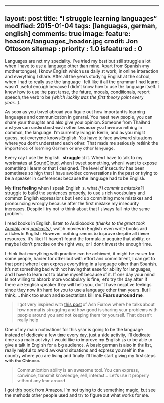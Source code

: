 
---
layout: post
title: “I struggle learning languages“
modified: 2015-01-04
tags: [languages, german, english]
comments: true
image:
  feature: headers/languages_header.jpg
  credit: Jon Ottoson
sitemap   :
  priority : 1.0
  isfeatured : 0
---

Languages are not my speciality. I’ve tried my best but still struggle a lot when I have to use a language other than mine. Apart from Spanish (my mother tongue), I know English which use daily at work, in online interaction and everything I share. After all the years studying English at the school, when I had to really use the language I felt like if all the grammar I had learnt wasn’t useful enough because I didn’t know how to use the language itself. I knew how to use the past tense, the future, modals, conditionals, report speech, the verb to be *(which luckily was the first theory point every year…).*

As soon as you travel abroad you figure out how important is learning languages and communication in general. You meet new people, you can share your thoughts and also give your opinion. Someone from Thailand and you can understand each other because you have something in common, the language. I’m currently living in Berlin, and as you might guess, not everyone knows English. You have to face awkward situations where you don’t understand each other. That made me seriously rethink the importance of learning German or any other language.

Every day I use the English I **struggle** at it. When I have to talk to my workmates at [SoundCloud](https://soundcloud.com/), when I tweet something, when I want to expose something I learnt or that I designed. The level of insecurity has been sometimes so high that I have avoided conversations in the past or trying to be a speaker in conferences because the language had to be English.

My **first feeling** when I speak English is, what *if I commit a mistake?* I struggle to build the sentences properly, to use a rich vocabulary and common English expressions but I end up committing more mistakes and pronouncing wrongly because after the first mistake my insecurity increases. Despite I try not to think about that I always fall into the same problem.

I read books in English, listen to Audiobooks *(thanks to the great took [Audible](http://www.audible.com/) and [podcasts](http://www.apple.com/itunes/podcasts/))*, watch movies in English, even write books and articles in English. However, nothing seems to improve despite all these resources. It’s like if I haven’t found the formula to acquire that ability, or maybe I don’t practise on the right way, or I don’t invest the enough time.

I think that everything with practice can be achieved, it might be easier for some people, harder for other but with effort and commitment, I can get to that point where I can express everything in a language other than Spanish. It’s not something bad with not having that ease for ability for languages, and I have to learn not to blame myself because of it. If one day your mind is not willing to absorb more vocabulary is fine, let’s try the day after, if there are English speaker they will help you, don’t have negative feelings since they now it’s hard for you to use a language other than yours. But I think,… think too much and expectations kill me. **Fears surround me.**

> I got very inspired with [this post](https://ashfurrow.com/blog/normalizing-struggle/) of Ash Furrow where he talks about how normal is struggling and how good is sharing your problems with people around you and not keeping them for yourself. That doesn’t really help

One of my main motivations for this year is going to be the language, instead of dedicate a few time every day, just a side activity, I’ll dedicate time as a main activity. I would like to improve my English as to be able to give a talk in English for a big audience. A basic german is also in the list, really helpful to avoid awkward situations and express yourself in the country where you are living and finally I’ll finally start giving my first steps with the Chinese.

> Communication ability is an awesome tool. You can express, convince, transmit knowledge, sell, interact… Let’s use it properly without any fear around.

I got [this book](http://www.amazon.es/gp/product/B00IBZ405W?psc=1&redirect=true&ref_=oh_aui_d_detailpage_o01_) from Amazon. I’m not trying to do something magic, but see the methods other people used and try to figure out what works for me.
